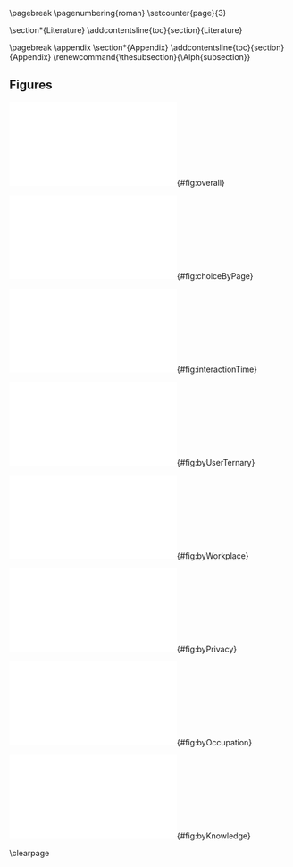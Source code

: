 \pagebreak
\pagenumbering{roman}
\setcounter{page}{3}

\section*{Literature}
\addcontentsline{toc}{section}{Literature}

<div id="refs"></div>

\pagebreak
\appendix
\section*{Appendix}
\addcontentsline{toc}{section}{Appendix}
\renewcommand{\thesubsection}{\Alph{subsection}}

## Figures

![Overall interaction with banners](src/images/graphs/OverallInteraction.pdf){#fig:overall}

![User interaction with banners by page](src/images/graphs/ChoiceByPage.pdf){#fig:choiceByPage}

![Time at which users interacted with banners by page](src/images/graphs/InteractionTime.pdf){#fig:interactionTime}

![Ternary plot of user interaction](src/images/graphs/ByUserTernary.pdf){#fig:byUserTernary}

![(+CTR) by workplace](src/images/graphs/ByWorkplace.pdf){#fig:byWorkplace}

![(+CTR) by subjective privacy awareness](src/images/graphs/ByPrivacy.pdf){#fig:byPrivacy}

![(+CTR) by occupation](src/images/graphs/ByOccupation.pdf){#fig:byOccupation}

![(+CTR) by subjective IT knowledge](src/images/graphs/ByKnowledge.pdf){#fig:byKnowledge}

\clearpage
